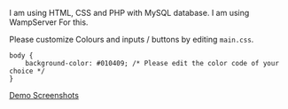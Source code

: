 I am using HTML, CSS and PHP with MySQL database. I am using WampServer For this.

Please customize Colours and inputs / buttons by editing ``main.css``.

```
body {
    background-color: #010409; /* Please edit the color code of your choice */
}
```



<a href='https://github.com/Yasiya3264/simple-login-system-with-html-css-and-php/blob/main/Screenshot%20(40).png'>Demo Screenshots </a>
